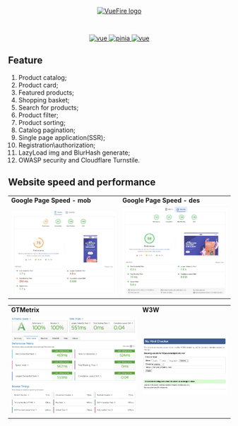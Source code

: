 
   <p align="center">
      <a href="https://vuefire.vuejs.org" target="_blank" rel="noopener noreferrer">
         <img width="100" src="https://vuefire.vuejs.org/logo.svg" alt="VueFire logo" />
      </a>
   </p>
   <br />
   <p align="center">
      <a href="https://github.com/vuejs/vue">
         <img src="https://img.shields.io/badge/nuxt-3.10.0-brightgreen.svg" alt="vue" />
      </a>
      <a href="https://github.com/vuejs/pinia">
         <img src="https://img.shields.io/badge/pinia-2.1.7-brightgreen.svg" alt="pinia" />
      </a>
      <a href="https://github.com/vuejs/vue">
         <img src="https://img.shields.io/badge/strapi-4.14.5-brightgreen.svg" alt="vue" />
      </a>
   </p>

## Feature

1. Product catalog;
2. Product card;
3. Featured products;
4. Shopping basket;
5. Search for products;
6. Product filter;
7. Product sorting;
8. Catalog pagination;
9. Single page application(SSR);
10. Registration\authorization;
11. LazyLoad img and BlurHash generate;
12. OWASP security and  Cloudflare Turnstile.

## Website speed and performance

<table>
       <tr>
         <td><b>Google Page Speed - mob</b></td>
         <td><b>Google Page Speed - des</b></td>
      </tr>
   <tr>
      <td>
         <img src="./src/assets/img/md/mob.jpg" alt="Картинка мобильного" title="Картинка" />
      </td>
      <td>
         <img src="./src/assets/img/md/des.jpg" alt="Картинка компьютера" title="Картинка" />
      </td>
   </tr>
</table>

   <table>
      <tr>
         <td><b>GTMetrix</b></td>
         <td><b>W3W</b></td>
      </tr>
      <tr>
         <td>
            <img src="./src/assets/img/md/gt.jpg" alt="Картинка" />
         </td>
         <td>
            <img src="./src/assets/img/md/w3w.jpg" alt="Картинка" />
         </td>
      </tr>
   </table>
